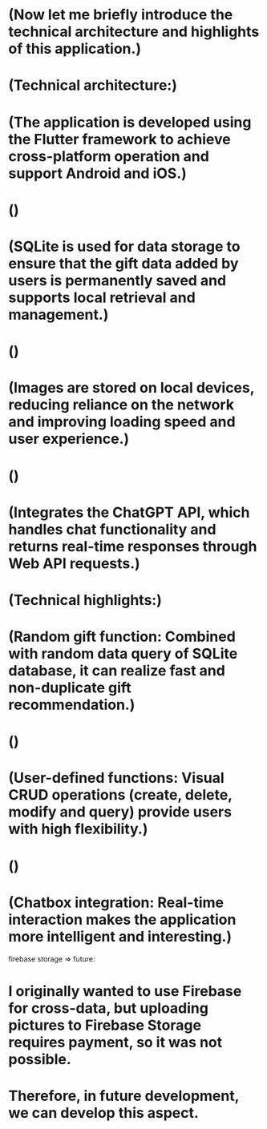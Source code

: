 # (Now let me briefly introduce the technical architecture and highlights of this application.)

# (Technical architecture:)
# (The application is developed using the Flutter framework to achieve cross-platform operation and support Android and iOS.)
# ()
# (SQLite is used for data storage to ensure that the gift data added by users is permanently saved and supports local retrieval and management.)
# ()
# (Images are stored on local devices, reducing reliance on the network and improving loading speed and user experience.)
# ()
# (Integrates the ChatGPT API, which handles chat functionality and returns real-time responses through Web API requests.)


# (Technical highlights:)
# (Random gift function: Combined with random data query of SQLite database, it can realize fast and non-duplicate gift recommendation.)
# ()
# (User-defined functions: Visual CRUD operations &#40;create, delete, modify and query&#41; provide users with high flexibility.)
# ()
# (Chatbox integration: Real-time interaction makes the application more intelligent and interesting.)


firebase storage => future:
# I originally wanted to use Firebase for cross-data, but uploading pictures to Firebase Storage requires payment, so it was not possible.
# Therefore, in future development, we can develop this aspect. 
